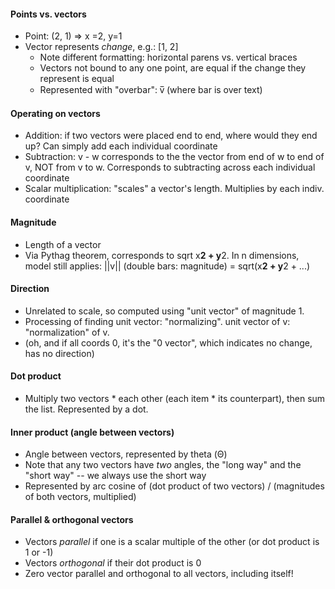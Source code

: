 #### Points vs. vectors
* Point: (2, 1) => x =2, y=1
* Vector represents *change*, e.g.:
[1,
 2]
  - Note different formatting: horizontal parens vs. vertical braces
  - Vectors not bound to any one point, are equal if the change they represent is equal
  - Represented with "overbar": v̅ (where bar is over text)

#### Operating on vectors
* Addition: if two vectors were placed end to end, where would they end up?
  Can simply add each individual coordinate
* Subtraction: v - w corresponds to the the vector from end of w to end of v, NOT from v to w. Corresponds to subtracting across each individual coordinate
* Scalar multiplication: "scales" a vector's length. Multiplies by each indiv. coordinate

#### Magnitude
* Length of a vector
* Via Pythag theorem, corresponds to sqrt x**2 + y**2. In n dimensions, model still applies: ||v|| (double bars: magnitude) = sqrt(x**2 + y**2 + ...)

#### Direction
* Unrelated to scale, so computed using "unit vector" of magnitude 1.
* Processing of finding unit vector: "normalizing". unit vector of v: "normalization" of v.
* (oh, and if all coords 0, it's the "0 vector", which indicates no change, has no direction)

#### Dot product
* Multiply two vectors * each other (each item * its counterpart), then sum the list. Represented by a dot.

#### Inner product (angle between vectors)
* Angle between vectors, represented by theta (Θ)
* Note that any two vectors have *two* angles, the "long way" and the "short way" -- we always use the short way
* Represented by arc cosine of (dot product of two vectors) / (magnitudes of both vectors, multiplied)

#### Parallel & orthogonal vectors
* Vectors *parallel* if one is a scalar multiple of the other (or dot product is 1 or -1)
* Vectors *orthogonal* if their dot product is 0
* Zero vector parallel and orthogonal to all vectors, including itself!
